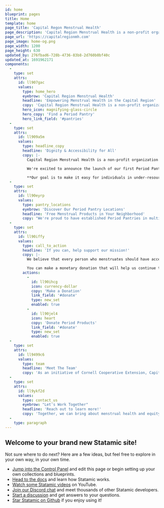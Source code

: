 ```yaml
---
id: home
blueprint: pages
title: Home
template: home
page_title: 'Capital Regon Menstrual Health'
page_description: 'Capital Region Menstrual Health is a non-profit organization working to promote the health and well-being of individuals who menstruate in our community. Our mission is to increase period equity by providing access to menstrual hygiene products and education.'
page_url: 'https://capitalregionmh.com'
page_image: home-og.png
page_width: 1200
page_height: 630
updated_by: 276fbad6-728b-4736-83b8-2d760b0bf40c
updated_at: 1691962171
components:
  -
    type: set
    attrs:
      id: ll907gac
      values:
        type: home_hero
        eyebrow: 'Capital Region Menstrual Health'
        headline: 'Empowering Menstrual Health in the Capital Region'
        copy: 'Capital Region Menstrual Health is a non-profit organization working to promote the health and well-being of individuals who menstruate in our community. Our mission is to increase period equity by providing access to menstrual hygiene products and education.'
        hero_icon: magnifying-glass-circle
        hero_copy: 'Find a Period Pantry'
        hero_link_field: '#pantries'
  -
    type: set
    attrs:
      id: ll909a5m
      values:
        type: headline_copy
        headline: 'Dignity & Accessibility for All'
        copy: |-
          Capital Region Menstrual Health is a non-profit organization working to promote the health and well-being of individuals who menstruate in our community. Our mission is to increase period equity by providing access to menstrual hygiene products and education.

          We're excited to announce the launch of our first Period Pantry at the Bethesda House in Schenectady, NY, with two additional pantries at SICM and The YWCA of Schenectady. These small, free, weather-protected containers offer a variety of menstrual hygiene products, just like a Little Free Library or Little Food Pantry.

          **Our goal is to make it easy for individuals in under-resourced communities to access the period products they need, whenever they need them.**
  -
    type: set
    attrs:
      id: ll90eyrp
      values:
        type: pantry_locations
        eyebrow: 'Discover Our Period Pantry Locations'
        headline: 'Free Menstrual Products in Your Neighborhood'
        copy: "We're proud to have established Period Pantries in multiple locations across the Capital Region, making it convenient for individuals in need to access menstrual hygiene products. Each Period Pantry is stocked with a variety of essential products to ensure that everyone can find what they need."
  -
    type: set
    attrs:
      id: ll90iffy
      values:
        type: call_to_action
        headline: 'If you can, help support our mission!'
        copy: |-
          We believe that every person who menstruates should have access to the products and resources they need to manage their period with dignity and comfort. That's why we're accepting donations of period products and monetary donations.

          You can make a monetary donation that will help us continue to expand our Period Pantry network and provide essential menstrual hygiene products to those in need. If you'd like to donate period products, please contact CRMH for more information on how to make a donation.
        actions:
          -
            id: ll90ihcg
            icon: currency-dollar
            copy: 'Make a Donation'
            link_field: '#donate'
            type: new_set
            enabled: true
          -
            id: ll90jel4
            icon: heart
            copy: 'Donate Period Products'
            link_field: '#donate'
            type: new_set
            enabled: true
  -
    type: set
    attrs:
      id: ll9499c6
      values:
        type: team
        headline: 'Meet The Team'
        copy: 'As an initiative of Cornell Cooperative Extension, Capital Region Menstrual Health (previously SMHC) works to promote the health and wellbeing of individuals who menstruate in our area. CRMH works to increase period equity by bringing period products directly into under-resourced communities through a network of established and trusted community-based organizations and our period pantries.'
  -
    type: set
    attrs:
      id: ll9ykf2d
      values:
        type: contact_us
        eyebrow: "Let's Work Together"
        headline: 'Reach out to learn more!'
        copy: 'Together, we can bring about menstrual health and equity in the Capital Region. If you want to get in touch with us to learn more about the work we’re doing, or to learn how you can make a difference, you can submit the form below and someone from our team will get back to you.'
  -
    type: paragraph
---
```

## Welcome to your brand new Statamic site!

Not sure where to do next? Here are a few ideas, but feel free to explore in your own way, in your own time.

- [Jump into the Control Panel](/cp) and edit this page or begin setting up your own collections and blueprints.
- [Head to the docs](https://statamic.dev) and learn how Statamic works.
- [Watch some Statamic videos](https://youtube.com/statamic) on YouTube.
- [Join our Discord chat](https://statamic.com/discord) and meet thousands of other Statamic developers.
- [Start a discussion](https://github.com/statamic/cms/discussions) and get answers to your questions.
- [Star Statamic on Github](https://github.com/statamic/cms) if you enjoy using it!
